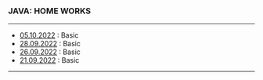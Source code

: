 ### JAVA: HOME WORKS

---

- [05.10.2022](https://github.com/mi444k/Tel-Ran/blob/main/Java%20Basic/HomeWorks/homework4/src/main/java/com/example/App.java) : Basic
- [28.09.2022](https://github.com/mi444k/Tel-Ran/blob/main/Java%20Basic/HomeWorks/homework3/src/main/java/com/example/App.java) : Basic
- [26.09.2022](https://github.com/mi444k/Tel-Ran/blob/main/Java%20Basic/HomeWorks/homework2/src/main/java/com/example/App.java) : Basic
- [21.09.2022](https://github.com/mi444k/Tel-Ran/blob/main/Java%20Basic/HomeWorks/homework1_and_another/src/main/java/com/example/Main.java) : Basic

---
